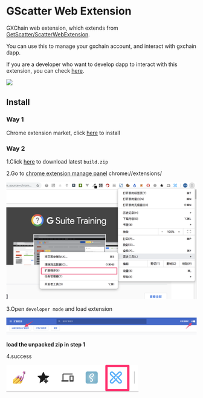 # GScatter Web Extension

GXChain web extension, which extends from [GetScatter/ScatterWebExtension](https://github.com/GetScatter/ScatterWebExtension).

You can use this to manage your gxchain account, and interact with gxchain dapp.

If you are a developer who want to develop dapp to interact with this extension, you can check [here](https://github.com/gxchain/gscatter-js).

<img width="400px" src='https://raw.githubusercontent.com/gxchain/gxips/master/assets/images/task-extension.png'/>


## Install

### Way 1

Chrome extension market, click [here](https://chrome.google.com/webstore/detail/gscatter/lcpllopipaconkjoegbeingdedokekap) to install



### Way 2

1.Click [here](https://github.com/gxchain/GScatter/raw/master/gscatter.zip) to download latest `build.zip`

2.Go to [chrome extension manage panel](chrome://extensions/) chrome://extensions/

![img](./arch/images/8YI14nRwBHo9YBRq.png)

3.Open `developer mode` and load extension

![img](./arch/images/A51mYEBFBnUDS9sf.png)

**load the unpacked zip in step 1**

4.success

![img](./arch/images/extension-logo.png)

